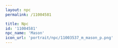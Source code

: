 ```yaml
---
layout: npc
permalink: /11004581

title: Npc
id: '11004581'
npc_name: 'Mason'
icon_url: 'portrait/npc/11003537_m_mason_p.png'
---
```

